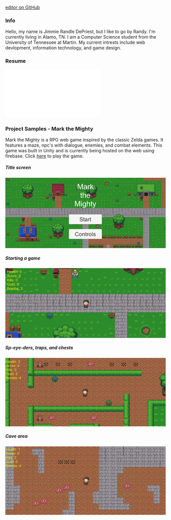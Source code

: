 [editor on GitHub](https://github.com/jimrdepr/jimrdepr.github.io/edit/main/README.md)

### Info

Hello, my name is Jimmie Randle DePriest, but I like to go by Randy. 
I'm currently living in Alamo, TN.
I am a Computer Science student from the University of Tennessee at Martin.
My current intrests include web devlopment, information technology, and game design.

### Resume
![Image](/Resume.pdf)

### Project Samples - Mark the Mighty
Mark the Mighty is a RPG web game inspired by the classic Zelda games. 
It features a maze, npc's with dialogue, enemies, and combat elements. 
This game was built in Unity and is currently being hosted on the web using firebase.
Click [here](https://mark-the-mighty.firebaseapp.com) to play the game.

##### Title screen
![Image](/pic1.png)
##### Starting a game
![Image](/pic2.png)
##### Sp-eye-ders, traps, and chests
![Image](/pic3.png)
##### Cave area
![Image](/pic4.png)
